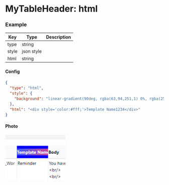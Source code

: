 # MyTableHeader: html

### Example
| Key    | Type       | Description |
| ------ | ---------- | ----------- |
| type   | string     |             |
| style  | json style |             |
| html   | string     |             |
#### Config

```json
{
  "type": "html",
  "style": {
    "background": "linear-gradient(90deg, rgba(63,94,251,1) 0%, rgba(252,70,107,1) 100%)"
  },
  "html": "<div style='color:#fff;'>Template Name1234</div>"
}
```

#### Photo

![](../../.gitbook/assets/MTHhtml.png)
